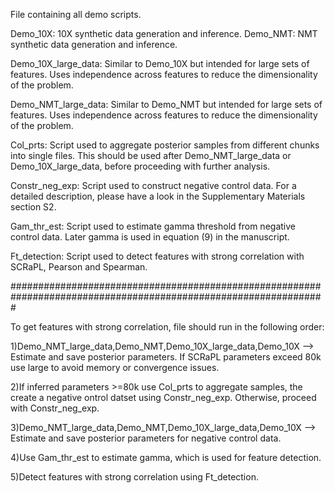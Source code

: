 File containing all demo scripts.

Demo_10X: 10X synthetic data generation and inference.
Demo_NMT: NMT synthetic data generation and inference.

Demo_10X_large_data: Similar to Demo_10X but intended for large sets of features. Uses independence across features to reduce the dimensionality of the problem.  

Demo_NMT_large_data: Similar to Demo_NMT but intended for large sets of features. Uses independence across features to reduce the dimensionality of the problem.  

Col_prts: Script used to aggregate posterior samples from different chunks into single files. This should be used after Demo_NMT_large_data or Demo_10X_large_data, before proceeding with further analysis.

Constr_neg_exp: Script used to construct negative control data. For a detailed description, please have a look in the Supplementary Materials section S2. 

Gam_thr_est: Script used to estimate gamma threshold from negative control data. Later gamma is used in equation (9) in the manuscript.

Ft_detection: Script used to detect features with strong correlation with SCRaPL, Pearson and Spearman. 

#################################################################################################################

To get features with strong correlation, file should run in the following order:

1)Demo_NMT_large_data,Demo_NMT,Demo_10X_large_data,Demo_10X --> Estimate and save posterior parameters. If SCRaPL parameters exceed 80k use large to avoid memory or convergence issues.

2)If inferred parameters >=80k use Col_prts to aggregate samples, the create a negative ontrol datset using Constr_neg_exp. Otherwise, proceed with Constr_neg_exp.

3)Demo_NMT_large_data,Demo_NMT,Demo_10X_large_data,Demo_10X --> Estimate and save posterior parameters for negative control data.

4)Use Gam_thr_est to estimate gamma, which is used for feature detection.

5)Detect features with strong correlation using Ft_detection. 
